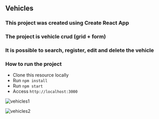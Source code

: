 ## Vehicles

### This project was created using Create React App

### The project is vehicle crud (grid + form)

### It is possible to search, register, edit and delete the vehicle

### How to run the project

- Clone this resource locally
- Run `npm install`
- Run `npm start`
- Access `http://localhost:3000`

![vehicles1](https://user-images.githubusercontent.com/83976229/177662660-83196037-4912-45aa-bc3a-da664af8a9e4.jpeg)

![vehicles2](https://user-images.githubusercontent.com/83976229/177666261-372eb8a1-bdf8-400d-a9ce-564f46b10b81.jpeg)

